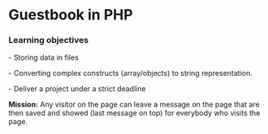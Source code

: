 <h1>Guestbook in PHP</h1>
<h3> Learning objectives </h3>
<p>- Storing data in files</p>
<p>- Converting complex constructs (array/objects) to string representation.</p>
<p>- Deliver a project under a strict deadline</p>

<p><strong>Mission:</strong> Any visitor on the page can leave a message on the page that are then saved and showed (last message on top) for everybody who visits the page.</p>
